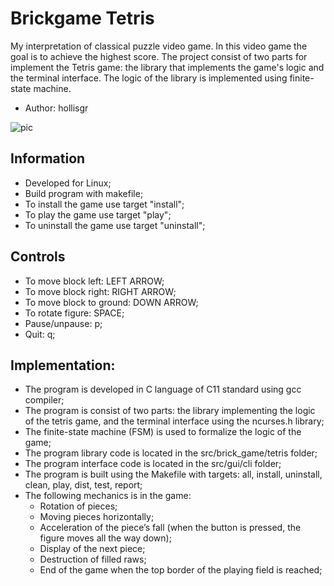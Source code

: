 # Brickgame Tetris

My interpretation of classical puzzle video game. In this video game the goal is to achieve the highest score. The project consist of two parts for implement the Tetris game: the library that implements the game's logic and the terminal interface. The logic of the library is implemented using finite-state machine.

- Author: hollisgr

![pic](image/tetris1.png)

## Information
- Developed for Linux;
- Build program with makefile;
- To install the game use target "install";
- To play the game use target "play";
- To uninstall the game use target "uninstall";

## Controls

- To move block left: LEFT ARROW;
- To move block right: RIGHT ARROW;
- To move block to ground: DOWN ARROW;
- To rotate figure: SPACE;
- Pause/unpause: p;
- Quit: q;


## Implementation:
- The program is developed in C language of C11 standard using gcc compiler;
- The program is consist of two parts: the library implementing the logic of the tetris game, and the terminal interface using the ncurses.h library;
- The finite-state machine (FSM) is used to formalize the logic of the game;
- The program library code is located in the src/brick_game/tetris folder;
- The program interface code is located in the src/gui/cli folder;
- The program is built using the Makefile with targets: all, install, uninstall, clean, play, dist, test, report;
- The following mechanics is in the game:
    - Rotation of pieces;
    - Moving pieces horizontally;
    - Acceleration of the piece’s fall (when the button is pressed, the figure moves all the way down);
    - Display of the next piece;
    - Destruction of filled raws;
    - End of the game when the top border of the playing field is reached;

